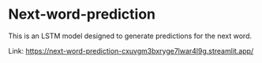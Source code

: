 # Next-word-prediction
This is an LSTM model designed to generate predictions for the next word.

Link: https://next-word-prediction-cxuvgm3bxryge7lwar4l9g.streamlit.app/
